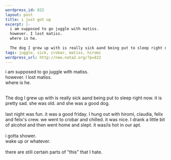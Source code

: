 ```yaml
--- 
wordpress_id: 822
layout: post
title: i just got up
excerpt: |-
  i am supposed to go juggle with matiss. 
  however. I lost matiss. 
  where is he. 
  
  The dog I grew up with is really sick aand being put to sleep right now. it is pretty sad. she was old. and she was a good dog. last night was fun. it was a good friday. I hung out with hiromi, claudia, felix and felix's crew. we went to crobar and chilled. it was nice. I drank a lit...
tags: juggle, sick, crobar, matiss, hiromi
wordpress_url: http://new.nata2.org/?p=822
---
```

i am supposed to go juggle with matiss. <br/>
however. I lost matiss. <br/>
where is he. <br/><br/>

The dog I grew up with is really sick aand being put to sleep right now. it is pretty sad. she was old. and she was a good dog. <Br><br/>last night was fun. it was a good friday. I hung out with hiromi, claudia, felix and felix's crew. we went to crobar and chilled. it was nice. I drank a little bit of alcohol and then went home and slept. it was/is hot in our apt. <Br><br/>i gotta shower.<br/>wake up or whatever.<br/><br/>there are still certain parts of "this" that I hate. 
